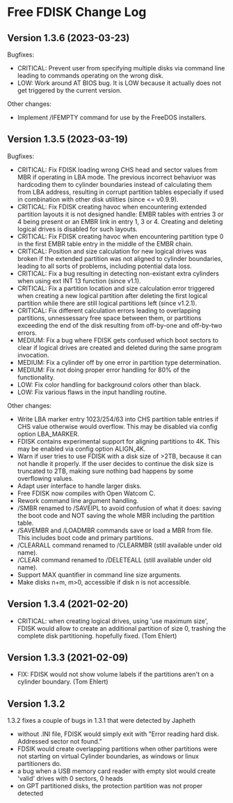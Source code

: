Free FDISK Change Log
=====================


Version 1.3.6 (2023-03-23)
--------------------------
Bugfixes:
 - CRITICAL: Prevent user from specifying multiple disks via command line
     leading to commands operating on the wrong disk.
 - LOW: Work around AT BIOS bug. It is LOW because it actually does not get
     triggered by the current version.

Other changes:
 - Implement /IFEMPTY command for use by the FreeDOS installers.


Version 1.3.5 (2023-03-19)
--------------------------
Bugfixes:
 - CRITICAL: Fix FDISK loading wrong CHS head and sector values from MBR if
     operating in LBA mode. The previous incorrect behaviuor was hardcoding
     them to cylinder boundaries instead of calculating them from LBA address,
     resulting in corrupt partition tables especially if used in combination
     with other disk utilities (since <= v0.9.9).
 - CRITICAL: Fix FDISK creating havoc when encountering extended partition
     layouts it is not designed handle: EMBR tables with entries 3 or 4
     being present or an EMBR link in entry 1, 3 or 4. Creating and deleting
     logical drives is disabled for such layouts.
 - CRITICAL: Fix FDISK creating havoc when encountering partition type 0
     in the first EMBR table entry in the middle of the EMBR chain.
 - CRITICAL: Position and size calculation for new logical drives was broken
     if the extended partition was not aligned to cylinder boundaries, leading
     to all sorts of problems, including potential data loss.
 - CRITICAL: Fix a bug resulting in detecting non-existant extra cylinders
     when using ext INT 13 function (since v1.1).
 - CRITICAL: Fix a partition location and size calculation error triggered
     when creating a new logical partition after deleting the first logical
     partition while there are still logical partitions left (since v1.2.1).
 - CRITICAL: Fix different calculation errors leading to overlapping
     partitions, unnessessary free space between them, or partitions exceeding
     the end of the disk resulting from off-by-one and off-by-two errors.
 - MEDIUM: Fix a bug where FDISK gets confused which boot sectors to clear
     if logical drives are created and deleted during the same program
     invocation.
 - MEDIUM: Fix a cylinder off by one error in partition type determination.
 - MEDIUM: Fix not doing proper error handling for 80% of the functionality.
 - LOW: Fix color handling for background colors other than black.
 - LOW: Fix various flaws in the input handling routine.

Other changes:
 - Write LBA marker entry 1023/254/63 into CHS partition table entries if
   CHS value otherwise would overflow. This may be disabled via config  option
   LBA_MARKER.
 - FDISK contains experimental support for aligning partitions to 4K. This may
   be enabled via config option ALIGN_4K.
 - Warn if user tries to use FDISK with a disk size of >2TB, because it can
   not handle it properly. If the user decides to continue the disk size is
   truncated to 2TB, making sure nothing bad happens by some overflowing
   values.
 - Adapt user interface to handle larger disks.
 - Free FDISK now compiles with Open Watcom C.
 - Rework command line argument handling.
 - /SMBR renamed to /SAVEIPL to avoid confusion of what it does:
   saving the boot code and NOT saving the whole MBR including the
   partition table.
 - /SAVEMBR and /LOADMBR commands save or load a MBR from file. This includes
   boot code and primary partitions.
 - /CLEARALL command renamed to /CLEARMBR (still available under old name).
 - /CLEAR command renamed to /DELETEALL (still available under old name).
 - Support MAX quantifier in command line size arguments.
 - Make disks n+m, m>0, accessible if disk n is not accessible.


Version 1.3.4 (2021-02-20)
--------------------------
 - CRITICAL: when creating logical drives, using 'use maximum size', FDISK
   would allow to create an additional partition of size 0, trashing the
   complete disk partitioning. hopefully fixed. (Tom Ehlert)


Version 1.3.3 (2021-02-09)
--------------------------
 - FIX: FDISK would not show volume labels if the partitions aren't on a
   cylinder boundary. (Tom Ehlert)


Version 1.3.2 
-------------
1.3.2 fixes a couple of bugs in 1.3.1 that were detected by Japheth

 - without .INI file, FDISK would simply exit with  "Error reading hard disk.
   Addressed sector not found."
 - FDSIK would create overlapping partitions when other partitions were not
   starting on virtual Cylinder boundaries, as windows or linux partitioners
   do.
 - a bug when a USB memory card reader with empty slot would create 'valid'
   drives with 0 sectors, 0 heads
 - on GPT partitioned disks, the protection partition was not proper detected
